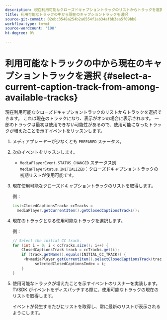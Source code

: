 ```yaml
---
description: 現在利用可能なクローズドキャプショントラックのリストからトラックを選択できます。 これは現在のトラックになり、表示がオンの場合に表示されます。 一部のトラックは最初は使用できない可能性があるので、使用可能になったトラックが増えたことを示すイベントをリッスンします。
title: 利用可能なトラックの中から現在のキャプショントラックを選択
source-git-commit: 02ebc3548a254b2a6554f1ab34afbb3ea5f09bb8
workflow-type: tm+mt
source-wordcount: '198'
ht-degree: 0%

---
```


# 利用可能なトラックの中から現在のキャプショントラックを選択 {#select-a-current-caption-track-from-among-available-tracks}

現在利用可能なクローズドキャプショントラックのリストからトラックを選択できます。 これは現在のトラックになり、表示がオンの場合に表示されます。 一部のトラックは最初は使用できない可能性があるので、使用可能になったトラックが増えたことを示すイベントをリッスンします。

1. メディアプレーヤーが少なくとも `PREPARED` ステータス。
1. 次のイベントをリッスンします。

   * `MediaPlayerEvent.STATUS_CHANGED` ステータス別 `MediaPlayerStatus.INITIALIZED`：クローズドキャプショントラックの初期リストが使用可能です。

1. 現在使用可能なクローズドキャプショントラックのリストを取得します。

   例：

   ```java
   List<ClosedCaptionsTrack> ccTracks = 
     mediaPlayer.getCurrentItem().getClosedCaptionsTracks();
   ```

1. 現在のトラックとなる使用可能なトラックを選択します。

   例：

   ```java
   // Select the initial CC track. 
   for (int i = 0; i < ccTracks.size(); i++) { 
       ClosedCaptionsTrack track = ccTracks.get(i); 
       if (track.getName().equals(INITIAL_CC_TRACK)) {
        <b>mediaPlayer.getCurrentItem().selectClosedCaptionsTrack(track);</b> 
             selectedClosedCaptionsIndex = i; 
       } 
   }
   ```

1. 使用可能なトラックが増えたことを示すイベントのリスナーを実装します。 TVSDK がイベントをディスパッチする際に、使用可能なトラックの現在のリストを取得します。

   イベントが発生するたびにリストを取得し、常に最新のリストが表示されるようにします。
